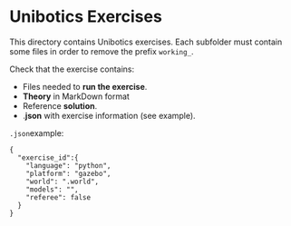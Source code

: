 # Unibotics Exercises

This directory contains Unibotics exercises. Each subfolder must contain some files in order to remove the prefix `working_`.

Check that the exercise contains:

- Files needed to **run the exercise**.
- **Theory** in MarkDown format
- Reference **solution**.
- .**json** with exercise information (see example).

`.json`example:
```
{
  "exercise_id":{
    "language": "python",
    "platform": "gazebo",
    "world": ".world",
    "models": "",
    "referee": false
  }
}
```